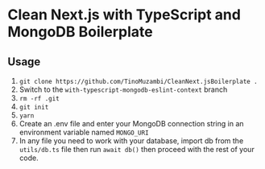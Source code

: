 # Clean Next.js with TypeScript and MongoDB Boilerplate

## Usage

1. `git clone https://github.com/TinoMuzambi/CleanNext.jsBoilerplate .`
2. Switch to the `with-typescript-mongodb-eslint-context` branch
3. `rm -rf .git`
4. `git init`
5. `yarn`
6. Create an .env file and enter your MongoDB connection string in an environment variable named `MONGO_URI`
7. In any file you need to work with your database, import db from the `utils/db.ts` file then run `await db()` then proceed with the rest of your code.
